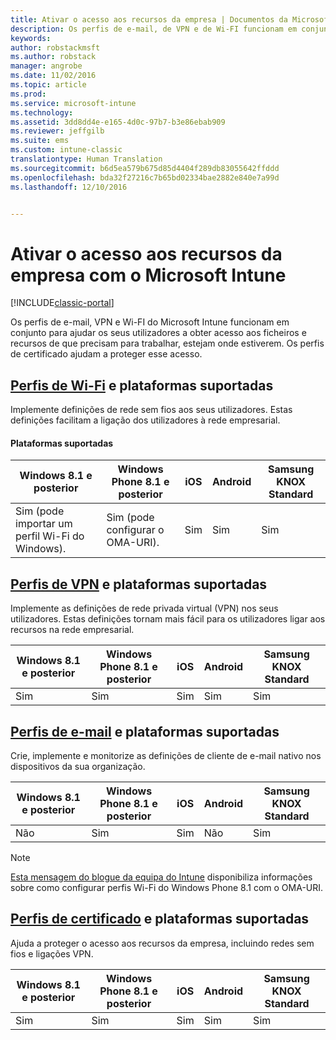 ```yaml
---
title: Ativar o acesso aos recursos da empresa | Documentos da Microsoft
description: Os perfis de e-mail, de VPN e de Wi-FI funcionam em conjunto para ajudar os seus utilizadores a obter acesso aos ficheiros e recursos de que precisam.
keywords: 
author: robstackmsft
ms.author: robstack
manager: angrobe
ms.date: 11/02/2016
ms.topic: article
ms.prod: 
ms.service: microsoft-intune
ms.technology: 
ms.assetid: 3dd8dd4e-e165-4d0c-97b7-b3e86ebab909
ms.reviewer: jeffgilb
ms.suite: ems
ms.custom: intune-classic
translationtype: Human Translation
ms.sourcegitcommit: b6d5ea579b675d85d4404f289db83055642ffddd
ms.openlocfilehash: bda32f27216c7b65bd02334bae2882e840e7a99d
ms.lasthandoff: 12/10/2016


---
```


# <a name="enable-access-to-company-resources-with-microsoft-intune"></a>Ativar o acesso aos recursos da empresa com o Microsoft Intune

[!INCLUDE[classic-portal](../includes/classic-portal.md)]

Os perfis de e-mail, VPN e Wi-FI do Microsoft Intune funcionam em conjunto para ajudar os seus utilizadores a obter acesso aos ficheiros e recursos de que precisam para trabalhar, estejam onde estiverem. Os perfis de certificado ajudam a proteger esse acesso.

## <a name="wi-fi-profileswi-fi-connections-in-microsoft-intunemd-and-supported-platforms"></a>[Perfis de Wi-Fi](wi-fi-connections-in-microsoft-intune.md) e plataformas suportadas

Implemente definições de rede sem fios aos seus utilizadores. Estas definições facilitam a ligação dos utilizadores à rede empresarial.
#### <a name="supported-platforms"></a>Plataformas suportadas

|Windows 8.1 e posterior|Windows Phone 8.1 e posterior|iOS|Android|Samsung KNOX Standard|
|---------------------|---------------------------|---|-------|------------|
|Sim (pode importar um perfil Wi-Fi do Windows).|Sim (pode configurar o OMA-URI). |Sim|Sim|Sim|

## <a name="vpn-profilesvpn-connections-in-microsoft-intunemd-and-supported-platforms"></a>[Perfis de VPN](vpn-connections-in-microsoft-intune.md) e plataformas suportadas
Implemente as definições de rede privada virtual (VPN) nos seus utilizadores. Estas definições tornam mais fácil para os utilizadores ligar aos recursos na rede empresarial.

|Windows 8.1 e posterior|Windows Phone 8.1 e posterior|iOS|Android|Samsung KNOX Standard|
|---------------------|---------------------------|---|-------|------------|
|Sim|Sim|Sim|Sim|Sim|

## <a name="email-profilesconfigure-access-to-corporate-email-using-email-profiles-with-microsoft-intunemd-and-supported-platforms"></a>[Perfis de e-mail](configure-access-to-corporate-email-using-email-profiles-with-microsoft-intune.md) e plataformas suportadas
Crie, implemente e monitorize as definições de cliente de e-mail nativo nos dispositivos da sua organização.

|Windows 8.1 e posterior|Windows Phone 8.1 e posterior|iOS|Android|Samsung KNOX Standard|
|---------------------|---------------------------|---|-------|------------|
|Não|Sim|Sim|Não|Sim|
> [!NOTE]
> [Esta mensagem do blogue da equipa do Intune](https://blogs.technet.microsoft.com/enterprisemobility/2015/02/19/using-oma-uri-to-create-custom-wi-fi-profiles-for-windows-phone-8-1/) disponibiliza informações sobre como configurar perfis Wi-Fi do Windows Phone 8.1 com o OMA-URI.

## <a name="certificate-profilessecure-resource-access-with-certificate-profilesmd-and-supported-platforms"></a>[Perfis de certificado](secure-resource-access-with-certificate-profiles.md) e plataformas suportadas
Ajuda a proteger o acesso aos recursos da empresa, incluindo redes sem fios e ligações VPN.

|Windows 8.1 e posterior|Windows Phone 8.1 e posterior|iOS|Android|Samsung KNOX Standard|
|---------------------|---------------------------|---|-------|------------|
|Sim|Sim|Sim|Sim|Sim|

